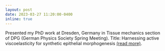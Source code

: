 ```yaml
---
layout: post
date: 2023-03-27 11:20:00-0400
inline: true
---
```


Presented my PhD work at Dresden, Germany in Tissue mechanics section of DPG (German Physics Society Spring Meeting). Title: Harnessing active viscoelasticity for synthetic epithelial morphogenesis  [(read more)](https://www.dpg-verhandlungen.de/year/2023/conference/skm/part/bp/session/4/contribution/5?lang=en).